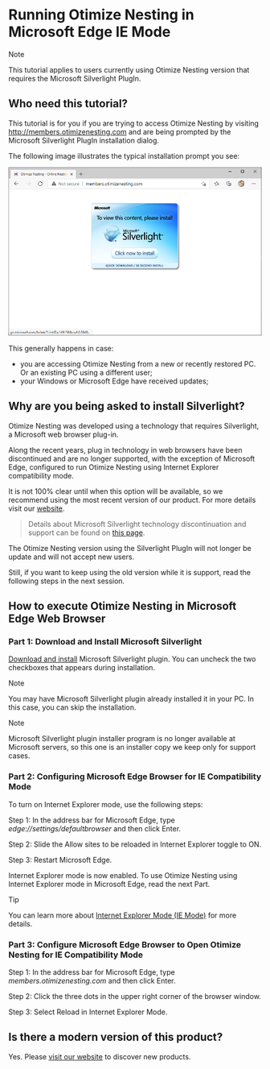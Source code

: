 Running Otimize Nesting in Microsoft Edge IE Mode
===============

> [!NOTE]
>This tutorial applies to users currently using Otimize Nesting version that requires the Microsoft Silverlight PlugIn.

## Who need this tutorial?

This tutorial is for you if you are trying to access Otimize Nesting by visiting http://members.otimizenesting.com and are being prompted by the Microsoft Silverlight PlugIn installation dialog.

The following image illustrates the typical installation prompt you see:

![Microsoft Silverlight PlugIn Missing](./silverlightInstallation/missingSilverlightPlugIn.png)

This generally happens in case:
* you are accessing Otimize Nesting from a new or recently restored PC. Or an existing PC using a different user;
* your Windows or Microsoft Edge have received updates;

## Why are you being asked to install Silverlight?

Otimize Nesting was developed using a technology that requires Silverlight, a Microsoft web browser plug-in.

Along the recent years, plug in technology in web browsers have been discontinued and are no longer supported, with the exception of Microsoft Edge, configured to run Otimize Nesting using Internet Explorer compatibility mode.

It is not 100% clear until when this option will be available, so we recommend using the most recent version of our product. For more details visit our [website](https://www.otimizenesting.com).

> Details about Microsoft Silverlight technology discontinuation and support can be found on [this page](https://support.microsoft.com/en-us/windows/silverlight-end-of-support-0a3be3c7-bead-e203-2dfd-74f0a64f1788).

The Otimize Nesting version using the Silverlight PlugIn will not longer be update and will not accept new users.

Still, if you want to keep using the old version while it is support, read the following steps in the next session.

## How to execute Otimize Nesting in Microsoft Edge Web Browser

### Part 1: Download and Install Microsoft Silverlight

[Download and install](https://otimizenesting.blob.core.windows.net/download/Silverlight_x64.exe) Microsoft Silverlight plugin. You can uncheck the two checkboxes that appears during installation. 

> [!NOTE]
> You may have Microsoft Silverlight plugin already installed it in your PC. In this case, you can skip the installation.

> [!NOTE]
> Microsoft Silverlight plugin installer program is no longer available at Microsoft servers, so this one is an installer copy we keep only for support cases.

### Part 2: Configuring Microsoft Edge Browser for IE Compatibility Mode

To turn on Internet Explorer mode, use the following steps:

Step 1: In the address bar for Microsoft Edge, type *edge://settings/defaultbrowser* and then click Enter.

Step 2: Slide the Allow sites to be reloaded in Internet Explorer toggle to ON.

Step 3: Restart Microsoft Edge.

Internet Explorer mode is now enabled. To use Otimize Nesting using Internet Explorer mode in Microsoft Edge, read the next Part.

> [!TIP]
> You can learn more about [Internet Explorer Mode (IE Mode)](https://support.microsoft.com/en-us/microsoft-edge/internet-explorer-mode-in-microsoft-edge-6604162f-e38a-48b2-acd2-682dbac6f0de) for more details.

### Part 3: Configure Microsoft Edge Browser to Open Otimize Nesting for IE Compatibility Mode

Step 1: In the address bar for Microsoft Edge, type *members.otimizenesting.com* and then click Enter.

Step 2: Click the three dots in the upper right corner of the browser window.

Step 3: Select Reload in Internet Explorer Mode.

## Is there a modern version of this product?

Yes. Please [visit our website](www.otimizenesting.com) to discover new products.